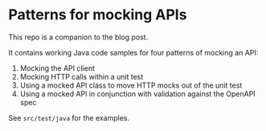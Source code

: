 # Patterns for mocking APIs

This repo is a companion to the blog post.

It contains working Java code samples for four patterns of mocking an API:
1. Mocking the API client
2. Mocking HTTP calls within a unit test
3. Using a mocked API class to move HTTP mocks out of the unit test
4. Using a mocked API in conjunction with validation against the OpenAPI spec

See `src/test/java` for the examples.